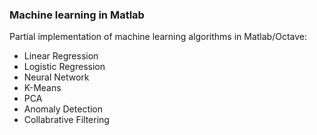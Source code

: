 ### Machine learning in Matlab

Partial implementation of machine learning algorithms in Matlab/Octave:

* Linear Regression
* Logistic Regression
* Neural Network
* K-Means
* PCA
* Anomaly Detection
* Collabrative Filtering 

